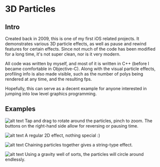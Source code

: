 3D Particles
================

Intro
-----
Created back in 2009, this is one of my first iOS related projects. It demonstrates various 3D particle effects, as well as pause and rewind features for certain effects. 
Since not much of the code has been modified for a long time, it's not super clean, nor is it very modern. 

All code was written by myself, and most of it is written in C++ (before I became comfortable in Objective-C). Along with the visual particle effects, profiling info is also made visible, such as the number of polys being rendered at any time, and the resulting fps.

Hopefully, this can serve as a decent example for anyone interested in jumping into low level graphics programming.



Examples
--------
![alt text](https://raw2.github.com/jcgsxr/particles/master/screenshots/screen1.png "3D particle explosion effect")
Tap and drag to rotate around the particles, pinch to zoom. The buttons on the right-hand side allow for reversing or pausing time.

![alt text](https://raw2.github.com/jcgsxr/particles/master/screenshots/screen2.png "2D fire effect")
A regular 2D effect, nothing special :)

![alt text](https://raw2.github.com/jcgsxr/particles/master/screenshots/screen3.png "3D string effect")
Chaining particles together gives a string-type effect.

![alt text](https://raw2.github.com/jcgsxr/particles/master/screenshots/screen4.png "3D orbiting effect")
Using a gravity well of sorts, the particles will circle around endlessly.